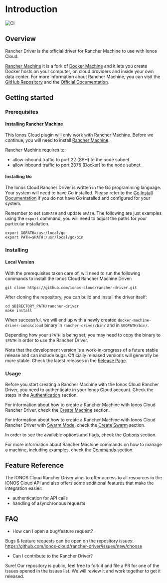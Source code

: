 # Introduction

![CI](https://github.com/ionos-cloud/rancher-driver/workflows/CI/badge.svg)

## Overview

Rancher Driver is the official driver for Rancher Machine to use with Ionos Cloud. 

[Rancher Machine](https://github.com/rancher/machine) it is a fork of [Docker Machine](https://github.com/docker/machine) and it lets you create Docker hosts on your computer, on cloud providers and inside your own data center. 
For more information about Rancher Machine, you can visit the [GitHub Repository](https://github.com/rancher/machine) and the [Official Documentation](https://rancher.com/).
                                                                 
## Getting started

### Prerequisites
 
#### Installing Rancher Machine

This Ionos Cloud plugin will only work with Rancher Machine. Before we continue, you will need to install [Rancher Machine](https://github.com/rancher/machine/releases/).

Rancher Machine requires to:

* allow inbound traffic to port 22 (SSH) to the node subnet.
* allow inbound traffic to port 2376 (Docker) to the node subnet.

#### Installing Go

The Ionos Cloud Rancher Driver is written in the Go programming language. Your system will need to have Go installed. Please refer to the [Go Install Documentation](https://golang.org/doc/install) if you do not have Go installed and configured for your system.

Remember to set `$GOPATH` and update `$PATH`. The following are just examples using the `export` command, you will need to adjust the paths for your particular installation.

```
export GOPATH=/usr/local/go
export PATH=$PATH:/usr/local/go/bin
```

### Installing

#### Local Version 

With the prerequisites taken care of, will need to run the following commands to install the Ionos Cloud Rancher Machine Driver:

```
git clone https://github.com/ionos-cloud/rancher-driver.git
```

After cloning the repository, you can build and install the driver itself:

```
cd $DIRECTORY_PATH/rancher-driver
make install
```

When successful, we will end up with a newly created `docker-machine-driver-ionoscloud` binary in `rancher-driver/bin/` and in `$GOPATH/bin/`. 

Depending how your `$PATH` is being set, you may need to copy the binary to `$PATH` in order to use the Rancher Driver. 

Note that the development version is a work-in-progress of a future stable release and can include bugs. Officially released versions will generally be more stable. Check the latest releases in the [Release Page](https://github.com/ionos-cloud/rancher-driver/releases).

### Usage

Before you start creating a Rancher Machine with the Ionos Cloud Rancher Driver, you need to authenticate in your Ionos Cloud account. Check the steps in the [Authentication](docs/usage/authentication.md) section.

For information about how to create a Rancher Machine with Ionos Cloud Rancher Driver, check the [Create Machine](docs/usage/create-machine.md) section.

For information about how to create a Rancher Machine with Ionos Cloud Rancher Driver with [Swarm Mode](https://docs.docker.com/engine/swarm/), check the [Create Swarm](docs/usage/create-swarm.md) section.

In order to see the available options and flags, check the [Options](docs/usage/options.md) section.

For more information about Rancher Machine commands on how to manage a machine, including examples, check the [Commands](docs/usage/commands.md) section. 

## Feature Reference 

The IONOS Cloud Rancher Driver aims to offer access to all resources in the IONOS Cloud API and also offers some additional features that make the integration easier: 
- authentication for API calls
- handling of asynchronous requests 

## FAQ
- How can I open a bug/feature request?

Bugs & feature requests can be open on the repository issues: https://github.com/ionos-cloud/rancher-driver/issues/new/choose

- Can I contribute to the Rancher Driver?

Sure! Our repository is public, feel free to fork it and file a PR for one of the issues opened in the issues list. We will review it and work together to get it released.
